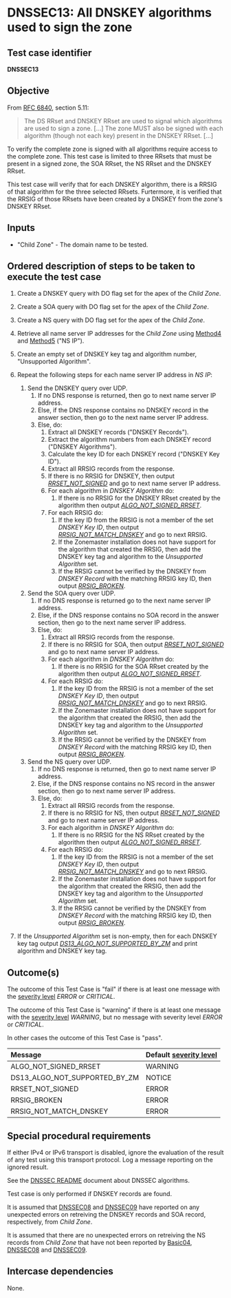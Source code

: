 # DNSSEC13: All DNSKEY algorithms used to sign the zone

## Test case identifier
**DNSSEC13**

## Objective

From [RFC 6840][RFC 6840#section-5.11], section 5.11:

> The DS RRset and DNSKEY RRset are used to signal which
> algorithms are used to sign a zone. [...] The zone MUST
> also be signed with each algorithm (though not each key)
> present in the DNSKEY RRset. [...]

To verify the complete zone is signed with all algorithms require
access to the complete zone. This test case is limited to three
RRsets that must be present in a signed zone, the SOA RRset, the
NS RRset and the DNSKEY RRset.

This test case will verify that for each DNSKEY algorithm, there
is a RRSIG of that algorithm for the three selected RRsets.
Furtermore, it is verified that the RRSIG of those RRsets have
been created by a DNSKEY from the zone's DNSKEY RRset.

## Inputs

* "Child Zone" - The domain name to be tested.

## Ordered description of steps to be taken to execute the test case

1. Create a DNSKEY query with DO flag set for the apex of the
   *Child Zone*.

2. Create a SOA query with DO flag set for the apex of the
   *Child Zone*.

3. Create a NS query with DO flag set for the apex of the
   *Child Zone*.

4. Retrieve all name server IP addresses for the
   *Child Zone* using [Method4] and [Method5] ("NS IP").

5. Create an empty set of DNSKEY key tag and algorithm number,
   "Unsupported Algorithm".

6. Repeat the following steps for each name server IP address in *NS IP*:

   1. Send the DNSKEY query over UDP.
      1. If no DNS response is returned, then go to next name
         server IP address.
      2. Else, if the DNS response contains no DNSKEY record in the
         answer section, then go to the next name server IP address.
      3. Else, do:
         1. Extract all DNSKEY records ("DNSKEY Records").
         2. Extract the algorithm numbers from each DNSKEY record
            ("DNSKEY Algorithms").
         3. Calculate the key ID for each DNSKEY record
            ("DNSKEY Key ID").
         4. Extract all RRSIG records from the response.
         5. If there is no RRSIG for DNSKEY, then output
            *[RRSET_NOT_SIGNED]* and go to next name server IP
            address.
         6. For each algorithm in *DNSKEY Algorithm* do:
            1. If there is no RRSIG for the DNSKEY RRset created by
               the algorithm then output *[ALGO_NOT_SIGNED_RRSET]*.
         7. For each RRSIG do:
            1. If the key ID from the RRSIG is not a member of the
               set *DNSKEY Key ID*, then output
               *[RRSIG_NOT_MATCH_DNSKEY]* and go to next RRSIG.
            2. If the Zonemaster installation does not have support for
               the algorithm that created the RRSIG, then add the
               DNSKEY key tag and algorithm to the
               *Unsupported Algorithm* set.
            3. If the RRSIG cannot be verified by the DNSKEY from
               *DNSKEY Record* with the matching RRSIG key ID, then
               output *[RRSIG_BROKEN]*.
   2. Send the SOA query over UDP.
      1. If no DNS response is returned go to the next name server
         IP address.
      2. Else, if the DNS response contains no SOA record in the
         answer section, then go to the next name server IP address.
      3. Else, do:
         1. Extract all RRSIG records from the response.
         2. If there is no RRSIG for SOA, then output
            *[RRSET_NOT_SIGNED]* and go to next name server IP
            address.
         3. For each algorithm in *DNSKEY Algorithm* do:
            1. If there is no RRSIG for the SOA RRset created by
               the algorithm then output *[ALGO_NOT_SIGNED_RRSET]*.
         4. For each RRSIG do:
            1. If the key ID from the RRSIG is not a member of the
               set *DNSKEY Key ID*, then output
               *[RRSIG_NOT_MATCH_DNSKEY]* and go to next RRSIG.
            2. If the Zonemaster installation does not have support for
               the algorithm that created the RRSIG, then add the
               DNSKEY key tag and algorithm to the
               *Unsupported Algorithm* set.
            3. If the RRSIG cannot be verified by the DNSKEY from
               *DNSKEY Record* with the matching RRSIG key ID, then
               output *[RRSIG_BROKEN]*.
   3. Send the NS query over UDP.
      1. If no DNS response is returned, then go to next name server
         IP address.
      2. Else, if the DNS response contains no NS record in the
         answer section, then go to next name server IP address.
      3. Else, do:
         1. Extract all RRSIG records from the response.
         2. If there is no RRSIG for NS, then output
            *[RRSET_NOT_SIGNED]* and go to next name server IP
            address.
         3. For each algorithm in *DNSKEY Algorithm* do:
            1. If there is no RRSIG for the NS RRset created by
               the algorithm then output *[ALGO_NOT_SIGNED_RRSET]*.
         4. For each RRSIG do:
            1. If the key ID from the RRSIG is not a member of the
               set *DNSKEY Key ID*, then output
               *[RRSIG_NOT_MATCH_DNSKEY]* and go to next RRSIG.
            2. If the Zonemaster installation does not have support for
               the algorithm that created the RRSIG, then add the
               DNSKEY key tag and algorithm to the
               *Unsupported Algorithm* set.
            3. If the RRSIG cannot be verified by the DNSKEY from
               *DNSKEY Record* with the matching RRSIG key ID, then
               output *[RRSIG_BROKEN]*.

7. If the *Unsupported Algorithm* set is non-empty, then for each
   DNSKEY key tag output *[DS13_ALGO_NOT_SUPPORTED_BY_ZM]* and print
   algorithm and DNSKEY key tag.

## Outcome(s)

The outcome of this Test Case is "fail" if there is at least one message
with the [severity level] *ERROR* or *CRITICAL*.

The outcome of this Test Case is "warning" if there is at least one message
with the [severity level] *WARNING*, but no message with severity level
*ERROR* or *CRITICAL*.

In other cases the outcome of this Test Case is "pass".

Message                       | Default [severity level]
:-----------------------------|:-----------------------------------
ALGO_NOT_SIGNED_RRSET         | WARNING
DS13_ALGO_NOT_SUPPORTED_BY_ZM | NOTICE
RRSET_NOT_SIGNED              | ERROR
RRSIG_BROKEN                  | ERROR
RRSIG_NOT_MATCH_DNSKEY        | ERROR


## Special procedural requirements

If either IPv4 or IPv6 transport is disabled, ignore the evaluation of the
result of any test using this transport protocol. Log a message reporting
on the ignored result.

See the [DNSSEC README] document about DNSSEC algorithms.

Test case is only performed if DNSKEY records are found.

It is assumed that [DNSSEC08] and [DNSSEC09] have reported on any
unexpected errors on retreiving the DNSKEY records and SOA record,
respectively, from *Child Zone*.

It is assumed that there are no unexpected errors on retreiving the
NS records from *Child Zone* that have not been reported by
[Basic04], [DNSSEC08] and [DNSSEC09].

## Intercase dependencies

None.

[ALGO_NOT_SIGNED_RRSET]:                      #outcomes
[Basic04]:                                    ../Basic-TP/basic014.md
[DNSSEC README]:                              README.md
[DNSSEC08]:                                   dnssec08.md
[DNSSEC09]:                                   dnssec09.md
[DS13_ALGO_NOT_SUPPORTED_BY_ZM]:              #outcomes
[Method4]:                                    ../Methods.md#method-4-obtain-glue-address-records-from-parent
[Method5]:                                    ../Methods.md#method-5-obtain-the-name-server-address-records-from-child
[RFC 6840#section-5.11]:                      https://tools.ietf.org/html/rfc6840#section-5.11
[RRSET_NOT_SIGNED]:                           #outcomes
[RRSIG_BROKEN]:                               #outcomes
[RRSIG_NOT_MATCH_DNSKEY]:                     #outcomes
[Severity Level]:                             ../SeverityLevelDefinitions.md


